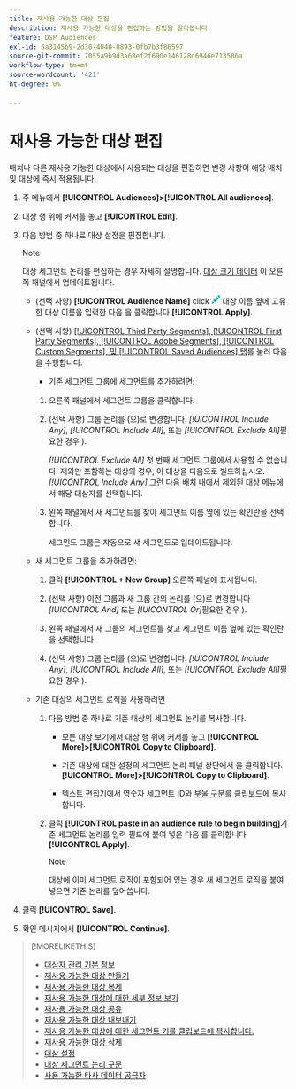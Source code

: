 ```yaml
---
title: 재사용 가능한 대상 편집
description: 재사용 가능한 대상을 편집하는 방법을 알아봅니다.
feature: DSP Audiences
exl-id: 6a3145b9-2d30-4040-8893-0fb7b3f86597
source-git-commit: 7055a9b9d3a68ef2f690e146128d6946e713586a
workflow-type: tm+mt
source-wordcount: '421'
ht-degree: 0%

---
```


# 재사용 가능한 대상 편집

배치나 다른 재사용 가능한 대상에서 사용되는 대상을 편집하면 변경 사항이 해당 배치 및 대상에 즉시 적용됩니다.<!-- verify -->

1. 주 메뉴에서 **[!UICONTROL Audiences]>[!UICONTROL All audiences]**.

1. 대상 행 위에 커서를 놓고 **[!UICONTROL Edit]**.

1. 다음 방법 중 하나로 대상 설정을 편집합니다.

   >[!NOTE]
   >
   >대상 세그먼트 논리를 편집하는 경우 자세히 설명합니다. [대상 크기 데이터](audience-about.md) 이 오른쪽 패널에서 업데이트됩니다.

   * (선택 사항) **[!UICONTROL Audience Name]** click ![편집](/help/dsp/assets/edit.png) 대상 이름 옆에 고유한 대상 이름을 입력한 다음 을 클릭합니다 **[!UICONTROL Apply]**.

   * (선택 사항) [[!UICONTROL Third Party Segments], [!UICONTROL First Party Segments], [!UICONTROL Adobe Segments], [!UICONTROL Custom Segments], 및 [!UICONTROL Saved Audiences] 탭](audience-settings.md)를 눌러 다음을 수행합니다.

      * 기존 세그먼트 그룹에 세그먼트를 추가하려면:
      1. 오른쪽 패널에서 세그먼트 그룹을 클릭합니다.

      1. (선택 사항) 그룹 논리를 (으)로 변경합니다. *[!UICONTROL Include Any]*, *[!UICONTROL Include All]*, 또는 *[!UICONTROL Exclude All]*&#x200B;필요한 경우 ).

         *[!UICONTROL Exclude All]* 첫 번째 세그먼트 그룹에서 사용할 수 없습니다. 제외만 포함하는 대상의 경우, 이 대상을 다음으로 빌드하십시오. *[!UICONTROL Include Any]* 그런 다음 배치 내에서 제외된 대상 메뉴에서 해당 대상자를 선택합니다.

      1. 왼쪽 패널에서 새 세그먼트를 찾아 세그먼트 이름 옆에 있는 확인란을 선택합니다.

         세그먼트 그룹은 자동으로 새 세그먼트로 업데이트됩니다.
   * 새 세그먼트 그룹을 추가하려면:

      1. 클릭 **[!UICONTROL + New Group]** 오른쪽 패널에 표시됩니다.

      1. (선택 사항) 이전 그룹과 새 그룹 간의 논리를 (으)로 변경합니다 *[!UICONTROL And]* 또는 *[!UICONTROL Or]*&#x200B;필요한 경우 ).

      1. 왼쪽 패널에서 새 그룹의 세그먼트를 찾고 세그먼트 이름 옆에 있는 확인란을 선택합니다.

      1. (선택 사항) 그룹 논리를 (으)로 변경합니다. *[!UICONTROL Include Any]*, *[!UICONTROL Include All]*, 또는 *[!UICONTROL Exclude All]*&#x200B;필요한 경우 ).
   * 기존 대상의 세그먼트 로직을 사용하려면

      1. 다음 방법 중 하나로 기존 대상의 세그먼트 논리를 복사합니다.

         * 모든 대상 보기에서 대상 행 위에 커서를 놓고 **[!UICONTROL More]>[!UICONTROL Copy to Clipboard]**.

         * 기존 대상에 대한 설정의 세그먼트 논리 패널 상단에서 을 클릭합니다. **[!UICONTROL More]>[!UICONTROL Copy to Clipboard]**.

         * 텍스트 편집기에서 영숫자 세그먼트 ID와 [부울 구문](audience-segment-logic-syntax.md)를 클립보드에 복사합니다.
      1. 클릭 **[!UICONTROL paste in an audience rule to begin building]**&#x200B;기존 세그먼트 논리를 입력 필드에 붙여 넣은 다음 를 클릭합니다 **[!UICONTROL Apply]**.

         >[!NOTE]
         >
         >대상에 이미 세그먼트 로직이 포함되어 있는 경우 새 세그먼트 로직을 붙여 넣으면 기존 논리를 덮어씁니다.





1. 클릭 **[!UICONTROL Save]**.

1. 확인 메시지에서 **[!UICONTROL Continue]**.

>[!MORELIKETHIS]
>
>* [대상자 관리 기본 정보](audience-about.md)
>* [재사용 가능한 대상 만들기](reusable-audience-create.md)
>* [재사용 가능한 대상 복제](reusable-audience-duplicate.md)
>* [재사용 가능한 대상에 대한 세부 정보 보기](reusable-audience-view-details.md)
>* [재사용 가능한 대상 공유](reusable-audience-share.md)
>* [재사용 가능한 대상 내보내기](reusable-audience-export.md)
>* [재사용 가능한 대상에 대한 세그먼트 키를 클립보드에 복사합니다.](reusable-audience-clipboard.md)
>* [재사용 가능한 대상 삭제](reusable-audience-delete.md)
>* [대상 설정](audience-settings.md)
>* [대상 세그먼트 논리 구문](audience-segment-logic-syntax.md)
>* [사용 가능한 타사 데이터 공급자](third-party-data-providers.md)

